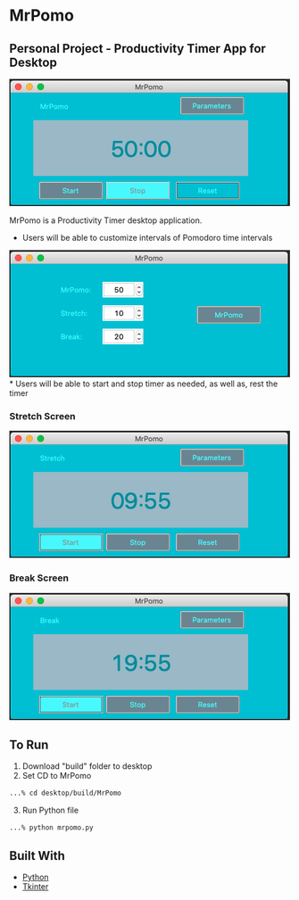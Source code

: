 # MrPomo
Personal Project - Productivity Timer App for Desktop
-------------------------------
<img src="images/mrpomo_timer_screen.png"/>

MrPomo is a Productivity Timer desktop application.
* Users will be able to customize intervals of Pomodoro time intervals
<img src="images/mrpomo_params.png"/>
* Users will be able to start and stop timer as needed, as well as, rest the timer

### Stretch Screen

<img src="images/stretch_screen.png"/>

### Break Screen

<img src="images/break_screen.png"/>

## To Run
1. Download "build" folder to desktop
2. Set CD to MrPomo
```sh
...% cd desktop/build/MrPomo
```
3. Run Python file
```sh
...% python mrpomo.py
```

## Built With
* [Python](https://www.python.org/)
* [Tkinter](https://wiki.python.org/moin/TkInter)
